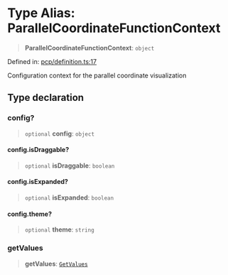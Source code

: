 # Type Alias: ParallelCoordinateFunctionContext

> **ParallelCoordinateFunctionContext**: `object`

Defined in: [pcp/definition.ts:17](https://github.com/GeoDaCenter/openassistant/blob/aa41155e698e0b65b1716140c0c14440cdd9d76a/packages/echarts/src/pcp/definition.ts#L17)

Configuration context for the parallel coordinate visualization

## Type declaration

### config?

> `optional` **config**: `object`

#### config.isDraggable?

> `optional` **isDraggable**: `boolean`

#### config.isExpanded?

> `optional` **isExpanded**: `boolean`

#### config.theme?

> `optional` **theme**: `string`

### getValues

> **getValues**: [`GetValues`](GetValues.md)
